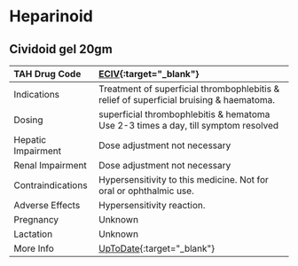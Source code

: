 # Heparinoid

## Cividoid gel 20gm

| TAH Drug Code      | [ECIV](https://www.tahsda.org.tw/drugs/hissearch.php?drug_code=ECIV){:target="_blank"}      |
|:-------------------|:--------------------------------------------------------------------------------------------|
| Indications        | Treatment of superficial thrombophlebitis & relief of superficial bruising & haematoma.     |
| Dosing             | superficial thrombophlebitis & hematoma Use 2-3 times a day, till symptom resolved          |
| Hepatic Impairment | Dose adjustment not necessary                                                               |
| Renal Impairment   | Dose adjustment not necessary                                                               |
| Contraindications  | Hypersensitivity to this medicine. Not for oral or ophthalmic use.                          |
| Adverse Effects    | Hypersensitivity reaction.                                                                  |
| Pregnancy          | Unknown                                                                                     |
| Lactation          | Unknown                                                                                     |
| More Info          | [UpToDate](https://www.uptodate.com/contents/heparinoid-drug-information){:target="_blank"} |

